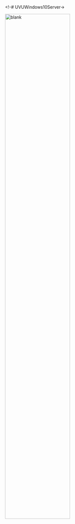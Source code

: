 <!-# UVUWindows10Server->

<img src="https://i.imgur.com/rslgapi.png" height="65%" width="65%" alt="blank"/>

